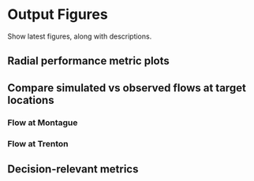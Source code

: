# Output Figures

Show latest figures, along with descriptions.

## Radial performance metric plots

## Compare simulated vs observed flows at target locations

### Flow at Montague

### Flow at Trenton

## Decision-relevant metrics
